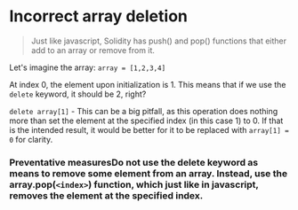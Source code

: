# Incorrect array deletion

> Just like javascript, Solidity has push() and pop() functions that either add to an array or remove from it.

Let's imagine the array: `array = [1,2,3,4]`

At index 0, the element upon initialization is 1. This means that if we use the `delete` keyword, it should be 2, right?

`delete array[1]` - This can be a big pitfall, as this operation does nothing more than set the element at the specified index (in this case 1) to 0. If that is the intended result, it would be better for it to be replaced with `array[1] = 0` for clarity.

### Preventative measuresDo not use the delete keyword as means to remove some element from an array. Instead, use the array.pop(`<index>`) function, which just like in javascript, removes the element at the specified index.
